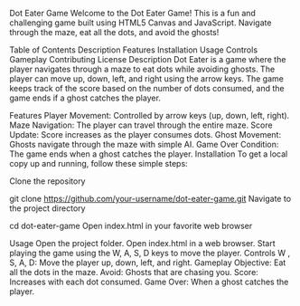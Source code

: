 Dot Eater Game
Welcome to the Dot Eater Game! This is a fun and challenging game built using HTML5 Canvas and JavaScript. Navigate through the maze, eat all the dots, and avoid the ghosts!

Table of Contents
Description
Features
Installation
Usage
Controls
Gameplay
Contributing
License
Description
Dot Eater is a game where the player navigates through a maze to eat dots while avoiding ghosts. The player can move up, down, left, and right using the arrow keys. The game keeps track of the score based on the number of dots consumed, and the game ends if a ghost catches the player.

Features
Player Movement: Controlled by arrow keys (up, down, left, right).
Maze Navigation: The player can travel through the entire maze.
Score Update: Score increases as the player consumes dots.
Ghost Movement: Ghosts navigate through the maze with simple AI.
Game Over Condition: The game ends when a ghost catches the player.
Installation
To get a local copy up and running, follow these simple steps:

Clone the repository

git clone https://github.com/your-username/dot-eater-game.git
Navigate to the project directory

cd dot-eater-game
Open index.html in your favorite web browser

Usage
Open the project folder.
Open index.html in a web browser.
Start playing the game using the W, A, S, D keys to move the player.
Controls
W , S, A, D: Move the player up, down, left, and right.
Gameplay
Objective: Eat all the dots in the maze.
Avoid: Ghosts that are chasing you.
Score: Increases with each dot consumed.
Game Over: When a ghost catches the player.
